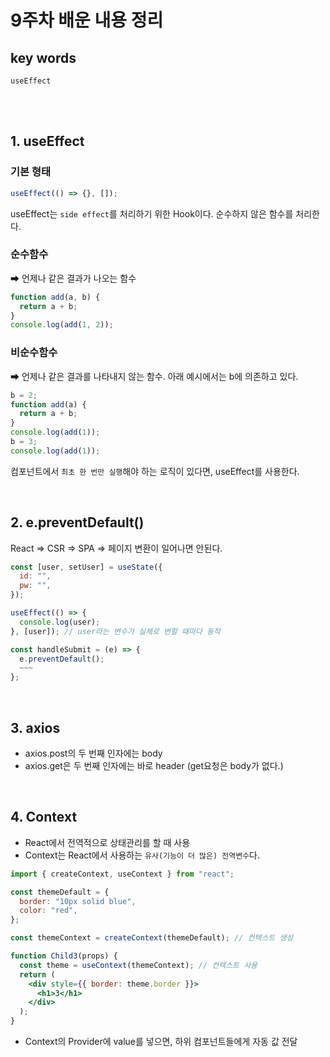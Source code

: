 # 9주차 배운 내용 정리

## key words

`useEffect`

<br><br>

## 1. useEffect

### 기본 형태

```js
useEffect(() => {}, []);
```

useEffect는 `side effect`를 처리하기 위한 Hook이다. 순수하지 않은 함수를 처리한다.

### 순수함수

➡ 언제나 같은 결과가 나오는 함수

```js
function add(a, b) {
  return a + b;
}
console.log(add(1, 2));
```

### 비순수함수

➡ 언제나 같은 결과를 나타내지 않는 함수. 아래 예시에서는 b에 의존하고 있다.

```js
b = 2;
function add(a) {
  return a + b;
}
console.log(add(1));
b = 3;
console.log(add(1));
```

컴포넌트에서 `최초 한 번만 실행`해야 하는 로직이 있다면, useEffect를 사용한다.

<br>

## 2. e.preventDefault()

React => CSR => SPA => 페이지 변환이 일어나면 안된다.

```js
const [user, setUser] = useState({
  id: "",
  pw: "",
});

useEffect(() => {
  console.log(user);
}, [user]); // user라는 변수가 실제로 변할 때마다 동작

const handleSubmit = (e) => {
  e.preventDefault();
  ~~~
};
```

<br>

## 3. axios

- axios.post의 두 번째 인자에는 body
- axios.get은 두 번째 인자에는 바로 header (get요청은 body가 없다.)

<br>

## 4. Context

- React에서 전역적으로 상태관리를 할 때 사용
- Context는 React에서 사용하는 `유사(기능이 더 많은) 전역변수`다.

```jsx
import { createContext, useContext } from "react";

const themeDefault = {
  border: "10px solid blue",
  color: "red",
};

const themeContext = createContext(themeDefault); // 컨텍스트 생성

function Child3(props) {
  const theme = useContext(themeContext); // 컨텍스트 사용
  return (
    <div style={{ border: theme.border }}>
      <h1>3</h1>
    </div>
  );
}
```

- Context의 Provider에 value를 넣으면, 하위 컴포넌트들에게 자동 값 전달
